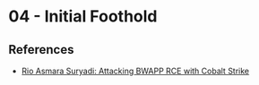 # 04 - Initial Foothold

## References

- [Rio Asmara Suryadi: Attacking BWAPP RCE with Cobalt Strike](https://rioasmara.com/2021/05/16/attacking-bwapp-rce-with-cobalt-strike/)